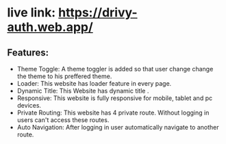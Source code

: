 # live link: https://drivy-auth.web.app/

## Features:

- Theme Toggle: A theme toggler is added so that user change change the theme to his preffered theme.
- Loader: This website has loader feature in every page.
- Dynamic Title: This Website has dynamic title .
- Responsive: This website is fully responsive for mobile, tablet and pc devices.
- Private Routing: This website has 4 private route. Without logging in users can't access these routes.
- Auto Navigation: After logging in user automatically navigate to another route.
